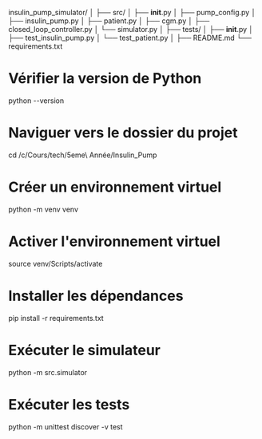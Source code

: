 insulin_pump_simulator/
│
├── src/
│   ├── __init__.py
│   ├── pump_config.py
│   ├── insulin_pump.py
│   ├── patient.py
│   ├── cgm.py
│   ├── closed_loop_controller.py
│   └── simulator.py
│
├── tests/
│   ├── __init__.py
│   ├── test_insulin_pump.py
│   └── test_patient.py
│
├── README.md
└── requirements.txt


# Vérifier la version de Python
python --version

# Naviguer vers le dossier du projet
cd /c/Cours/tech/5eme\ Année/Insulin_Pump

# Créer un environnement virtuel
python -m venv venv

# Activer l'environnement virtuel
source venv/Scripts/activate

# Installer les dépendances
pip install -r requirements.txt

# Exécuter le simulateur
python -m src.simulator

# Exécuter les tests
python -m unittest discover -v test
